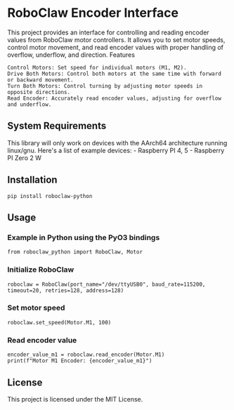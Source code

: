 # RoboClaw Encoder Interface

This project provides an interface for controlling and reading encoder values from RoboClaw motor controllers. It allows you to set motor speeds, control motor movement, and read encoder values with proper handling of overflow, underflow, and direction.
Features

    Control Motors: Set speed for individual motors (M1, M2).
    Drive Both Motors: Control both motors at the same time with forward or backward movement.
    Turn Both Motors: Control turning by adjusting motor speeds in opposite directions.
    Read Encoder: Accurately read encoder values, adjusting for overflow and underflow.

## System Requirements

This library will only work on devices with the AArch64 architecture running linux/gnu.
Here's a list of example devices:
    -   Raspberry PI 4, 5
    -   Raspberry PI Zero 2 W

## Installation

    pip install roboclaw-python

## Usage

### Example in Python using the PyO3 bindings
    from roboclaw_python import RoboClaw, Motor

### Initialize RoboClaw
    roboclaw = RoboClaw(port_name="/dev/ttyUSB0", baud_rate=115200, timeout=20, retries=128, address=128)

### Set motor speed
    roboclaw.set_speed(Motor.M1, 100)

### Read encoder value
    encoder_value_m1 = roboclaw.read_encoder(Motor.M1)
    print(f"Motor M1 Encoder: {encoder_value_m1}")

## License

This project is licensed under the MIT License.